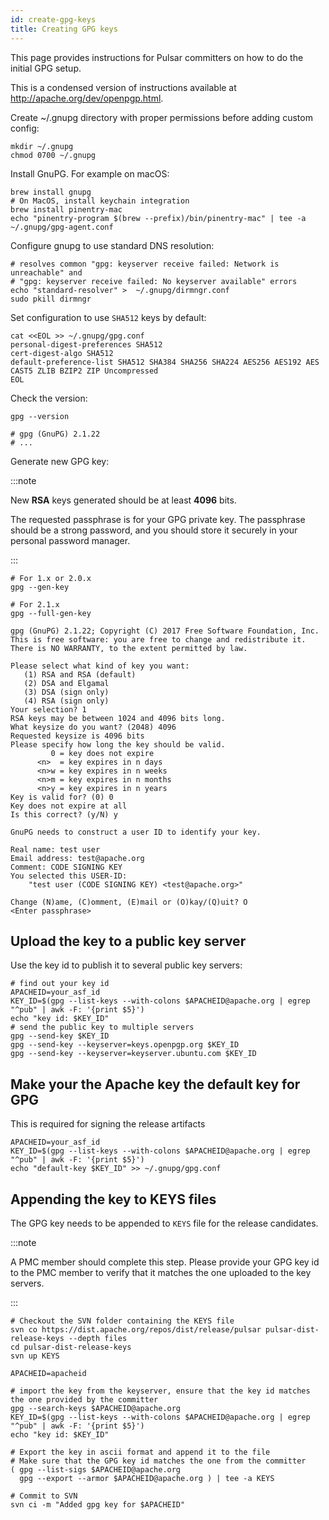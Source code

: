 ```yaml
---
id: create-gpg-keys
title: Creating GPG keys
---
```


This page provides instructions for Pulsar committers on how to do the initial GPG setup.

This is a condensed version of instructions available at http://apache.org/dev/openpgp.html.

Create ~/.gnupg directory with proper permissions before adding custom config:
```shell
mkdir ~/.gnupg
chmod 0700 ~/.gnupg
```

Install GnuPG. For example on macOS:

```shell
brew install gnupg
# On MacOS, install keychain integration
brew install pinentry-mac
echo "pinentry-program $(brew --prefix)/bin/pinentry-mac" | tee -a ~/.gnupg/gpg-agent.conf
```

Configure gnupg to use standard DNS resolution:

```shell
# resolves common "gpg: keyserver receive failed: Network is unreachable" and 
# "gpg: keyserver receive failed: No keyserver available" errors
echo "standard-resolver" >  ~/.gnupg/dirmngr.conf
sudo pkill dirmngr
```

Set configuration to use `SHA512` keys by default:

```shell
cat <<EOL >> ~/.gnupg/gpg.conf
personal-digest-preferences SHA512
cert-digest-algo SHA512
default-preference-list SHA512 SHA384 SHA256 SHA224 AES256 AES192 AES CAST5 ZLIB BZIP2 ZIP Uncompressed
EOL
```

Check the version:

```shell
gpg --version

# gpg (GnuPG) 2.1.22
# ...
```

Generate new GPG key:

:::note

New **RSA** keys generated should be at least **4096** bits.

The requested passphrase is for your GPG private key. The passphrase should be a strong password, and you should store it securely in your personal password manager.

:::


```shell
# For 1.x or 2.0.x
gpg --gen-key

# For 2.1.x
gpg --full-gen-key

gpg (GnuPG) 2.1.22; Copyright (C) 2017 Free Software Foundation, Inc.
This is free software: you are free to change and redistribute it.
There is NO WARRANTY, to the extent permitted by law.

Please select what kind of key you want:
   (1) RSA and RSA (default)
   (2) DSA and Elgamal
   (3) DSA (sign only)
   (4) RSA (sign only)
Your selection? 1
RSA keys may be between 1024 and 4096 bits long.
What keysize do you want? (2048) 4096
Requested keysize is 4096 bits
Please specify how long the key should be valid.
         0 = key does not expire
      <n>  = key expires in n days
      <n>w = key expires in n weeks
      <n>m = key expires in n months
      <n>y = key expires in n years
Key is valid for? (0) 0
Key does not expire at all
Is this correct? (y/N) y

GnuPG needs to construct a user ID to identify your key.

Real name: test user
Email address: test@apache.org
Comment: CODE SIGNING KEY
You selected this USER-ID:
    "test user (CODE SIGNING KEY) <test@apache.org>"

Change (N)ame, (C)omment, (E)mail or (O)kay/(Q)uit? O
<Enter passphrase>
```

## Upload the key to a public key server

Use the key id to publish it to several public key servers:

```shell
# find out your key id
APACHEID=your_asf_id
KEY_ID=$(gpg --list-keys --with-colons $APACHEID@apache.org | egrep "^pub" | awk -F: '{print $5}')
echo "key id: $KEY_ID"
# send the public key to multiple servers
gpg --send-key $KEY_ID
gpg --send-key --keyserver=keys.openpgp.org $KEY_ID
gpg --send-key --keyserver=keyserver.ubuntu.com $KEY_ID
```

## Make your the Apache key the default key for GPG

This is required for signing the release artifacts

```shell
APACHEID=your_asf_id
KEY_ID=$(gpg --list-keys --with-colons $APACHEID@apache.org | egrep "^pub" | awk -F: '{print $5}')
echo "default-key $KEY_ID" >> ~/.gnupg/gpg.conf
```

## Appending the key to KEYS files

The GPG key needs to be appended to `KEYS` file for the release candidates.

:::note

A PMC member should complete this step. 
Please provide your GPG key id to the PMC member to verify that it matches the one uploaded to the key servers.

:::

```shell
# Checkout the SVN folder containing the KEYS file
svn co https://dist.apache.org/repos/dist/release/pulsar pulsar-dist-release-keys --depth files
cd pulsar-dist-release-keys
svn up KEYS

APACHEID=apacheid

# import the key from the keyserver, ensure that the key id matches the one provided by the committer
gpg --search-keys $APACHEID@apache.org
KEY_ID=$(gpg --list-keys --with-colons $APACHEID@apache.org | egrep "^pub" | awk -F: '{print $5}')
echo "key id: $KEY_ID"

# Export the key in ascii format and append it to the file
# Make sure that the GPG key id matches the one from the committer
( gpg --list-sigs $APACHEID@apache.org
  gpg --export --armor $APACHEID@apache.org ) | tee -a KEYS

# Commit to SVN
svn ci -m "Added gpg key for $APACHEID"
```
